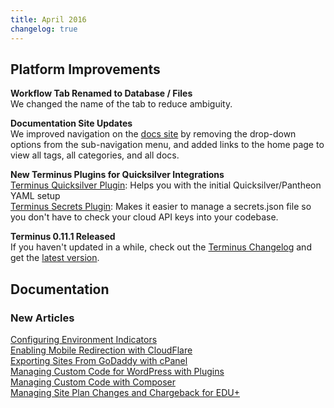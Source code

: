 ```yaml
---
title: April 2016
changelog: true
---
```


## Platform Improvements

**Workflow Tab Renamed to Database / Files**   
We changed the name of the tab to reduce ambiguity.  

**Documentation Site Updates**    
We improved navigation on the [docs site](https://pantheon.io/docs/) by removing the drop-down options from the sub-navigation menu, and added links to the home page to view all tags, all categories, and all docs.

**New Terminus Plugins for Quicksilver Integrations**  
[Terminus Quicksilver Plugin](https://github.com/pantheon-systems/terminus-quicksilver-plugin): Helps you with the initial Quicksilver/Pantheon YAML setup  
[Terminus Secrets Plugin](https://github.com/pantheon-systems/terminus-secrets-plugin): Makes it easier to manage a secrets.json file so you don't have to check your cloud API keys into your codebase.

**Terminus 0.11.1 Released**  
If you haven't updated in a while, check out the [Terminus Changelog](https://github.com/pantheon-systems/cli/blob/master/CHANGELOG.md) and get the [latest version](https://github.com/pantheon-systems/cli/releases).

## Documentation

### New Articles

[Configuring Environment Indicators](/docs/environment-indicator/)  
[Enabling Mobile Redirection with CloudFlare](/docs/mobile-redirection/)  
[Exporting Sites From GoDaddy with cPanel](/docs/migrate-cpanel/)  
[Managing Custom Code for WordPress with Plugins](/docs/wordpress-custom-code/)    
[Managing Custom Code with Composer](/docs/composer/)  
[Managing Site Plan Changes and Chargeback for EDU+](/docs/managing-edu-plus/)   

